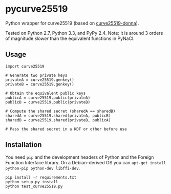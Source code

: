 pycurve25519
============

Python wrapper for curve25519 (based on [curve25519-donna](https://code.google.com/p/curve25519-donna/)).

Tested on Python 2.7, Python 3.3, and PyPy 2.4. Note: it is around 3 orders of
magnitude *slower* than the equivalent functions in PyNaCl.

Usage
-----

    import curve25519
    
    # Generate two private keys
    privateA = curve25519.genkey()
    privateB = curve25519.genkey()
    
    # Obtain the equivalent public keys
    publicA = curve25519.public(privateA)
    publicB = curve25519.public(privateB)
    
    # Compute the shared secret (sharedA == sharedB)
    sharedA = curve25519.shared(privateA, publicB)
    sharedB = curve25519.shared(privateB, publicA)
    
    # Pass the shared secret in a KDF or other before use

Installation
------------

You need `pip` and the development headers of Python and the Foreign Function
Interface library. On a Debian-derived OS you can `apt-get install python-pip
python-dev libffi-dev`.

    pip install -r requirements.txt
    python setup.py install
    python test_curve25519.py

